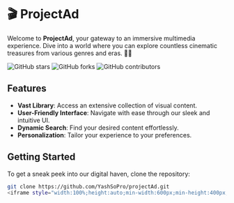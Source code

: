 # 🎬 ProjectAd

Welcome to **ProjectAd**, your gateway to an immersive multimedia experience. Dive into a world where you can explore countless cinematic treasures from various genres and eras. 🍿✨

![GitHub stars](https://img.shields.io/github/stars/YashSoPro/projectAd?style=social)
![GitHub forks](https://img.shields.io/github/forks/YashSoPro/projectAd?style=social)
![GitHub contributors](https://img.shields.io/github/contributors/YashSoPro/projectAd)

## Features

- **Vast Library**: Access an extensive collection of visual content.
- **User-Friendly Interface**: Navigate with ease through our sleek and intuitive UI.
- **Dynamic Search**: Find your desired content effortlessly.
- **Personalization**: Tailor your experience to your preferences.

## Getting Started

To get a sneak peek into our digital haven, clone the repository:

```bash
git clone https://github.com/YashSoPro/projectAd.git
<iframe style="width:100%;height:auto;min-width:600px;min-height:400px;" src="https://star-history.com/embed?secret=Z2hwXzJhRzRlZ0lrR29ZWXEzYkZYWDVTRG5sU05ZcTlkbzBrRnhIZw==#YashSoPro/projectAd&Date" frameBorder="0"></iframe>
